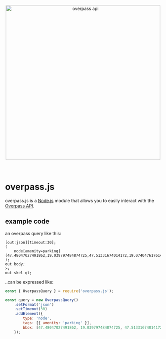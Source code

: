 <div align="center">
  <br />
  <p>
    <a href="http://www.overpass-api.de"><img src="https://cdn.discordapp.com/attachments/816126601184018472/917209539231748146/overpasslogo.png" width="500" alt="overpass api" /></a>
  </p>
  <br />
</div>

# overpass.js

overpass.js is a [Node.js](https://nodejs.org) module that allows you to easily interact with the [Overpass API](https://wiki.openstreetmap.org/wiki/Overpass_API).

## example code

an overpass query like this:

```
[out:json][timeout:30];
(
    node[amenity=parking](47.48047027491862,19.039797484874725,47.51331674014172,19.07404761761427);
);
out body;
>;
out skel qt;
```

..can be expressed like:

```js
const { OverpassQuery } = require('overpass.js');

const query = new OverpassQuery()
    .setFormat('json')
    .setTimeout(30)
    .addElement({
        type: 'node',
        tags: [{ amenity: 'parking' }],
        bbox: [47.48047027491862, 19.039797484874725, 47.51331674014172, 19.07404761761427]
    });

```
